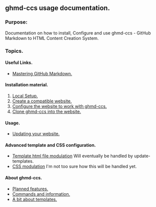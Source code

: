 ## ghmd-ccs usage documentation.

### Purpose:

  Documentation on how to install, Configure and use ghmd-ccs - GitHub Markdown to HTML Content Creation System.

### Topics.

#### Useful Links.

* [Mastering GitHub Markdown.](https://guides.github.com/features/mastering-markdown/)

#### Installation material.

1. [Local Setup.](local-setup.html)
2. [Create a compatible website.](create-website.html)
3. [Configure the website to work with ghmd-ccs.](web-setup.html)
4. [Clone ghmd-ccs into the website.](clone-ghmd-ccs.html)

#### Usage.
* [Updating your website.](updating.html)

#### Advanced template and CSS configuration.
* [Template html file modulation](html-mods.html)
  Will eventually be handled by update-templates.
* [CSS modulation](css-mods.html)
  I'm not too sure how this will be handled yet.

#### About ghmd-ccs.

* [Planned features.](../plans/)
* [Commands and information.](ghmd-ccs-info.html)
* [A bit about templates.](about-templates.html)
